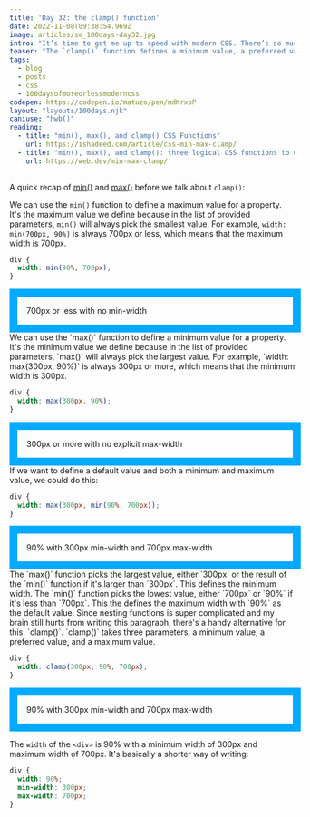 ```yaml
---
title: 'Day 32: the clamp() function'
date: 2022-11-08T09:38:54.969Z
image: articles/sm_100days-day32.jpg
intro: "It’s time to get me up to speed with modern CSS. There’s so much new in CSS that I know too little about. To change that I’ve started [#100DaysOfMoreOrLessModernCSS](/blog/2022/100-days-of-more-or-less-modern-css/). Why more or less modern CSS? Because some topics will be about cutting-edge features, while other stuff has been around for quite a while already, but I just have little to no experience with it."
teaser: "The `clamp()` function defines a minimum value, a preferred value, and a maximum value."
tags:
  - blog
  - posts
  - css
  - 100daysofmoreorlessmoderncss
codepen: https://codepen.io/matuzo/pen/mdKrxoP
layout: "layouts/100days.njk"
caniuse: "hwb()"
reading:
  - title: "min(), max(), and clamp() CSS Functions"
    url: https://ishadeed.com/article/css-min-max-clamp/
  - title: "min(), max(), and clamp(): three logical CSS functions to use today"
    url: https://web.dev/min-max-clamp/
---
```


<style>

.div {
  border: 1em solid hwb(200 0% 0%);
  padding: 1rem;
}

.minmax {
  width: max(300px, min(90%, 700px));
}

.clamp {
  width: clamp(300px, 90%, 700px);
}

.max {
  width: max(300px, 90%);
}

.min {
  width: min(90%, 700px);
}
</style>

A quick recap of [min()](/blog/2022/100daysof-day4/) and [max()](/blog/2022/100daysof-day5/) before we talk about `clamp()`:

We can use the `min()` function to define a maximum value for a property. It's the maximum value we define because in the list of provided parameters, `min()` will always pick the smallest value. For example, `width: min(700px, 90%)` is always 700px or less, which means that the maximum width is 700px.

```css
div {
  width: min(90%, 700px);
}
```
<div class="sample">

<div class="div min">700px or less with no min-width</div>
</div>
We can use the `max()` function to define a minimum value for a property. It's the minimum value we define because in the list of provided parameters, `max()` will always pick the largest value. For example, `width: max(300px, 90%)` is always 300px or more, which means that the minimum width is 300px.

```css
div {
  width: max(300px, 90%);
}
```
<div class="sample">

<div class="div max">300px or more with no explicit max-width</div>
</div>
If we want to define a default value and both a minimum and maximum value, we could do this:

```css
div {
  width: max(300px, min(90%, 700px));
}
```
<div class="sample">

<div class="div minmax">90% with 300px min-width and 700px max-width</div>
</div>
The `max()` function picks the largest value, either `300px` or the result of the `min()` function if it's larger than `300px`. This defines the minimum width. The `min()` function picks the lowest value, either `700px` or `90%` if it's less than `700px`. This the defines the maximum width with `90%` as the default value.  
Since nesting functions is super complicated and my brain still hurts from writing this paragraph, there's a handy alternative for this, `clamp()`.  
`clamp()` takes three parameters, a minimum value, a preferred value, and a maximum value.

```css
div {
  width: clamp(300px, 90%, 700px);
}
```

<div class="sample">

<div class="div clamp">90% with 300px min-width and 700px max-width</div>
</div>

The `width` of the `<div>` is 90% with a minimum width of 300px and maximum width of 700px. It's basically a shorter way of writing:

```css
div {
  width: 90%;
  min-width: 300px;
  max-width: 700px;
}
```